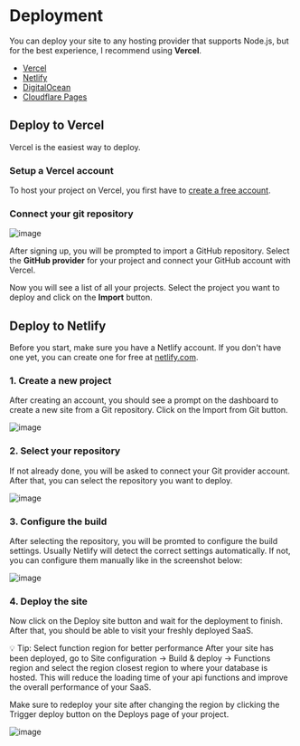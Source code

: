 # Deployment

You can deploy your site to any hosting provider that supports Node.js, but for the best experience, I recommend using **Vercel**.

- [Vercel](https://vercel.com/home)
- [Netlify](https://www.netlify.com/)
- [DigitalOcean](https://www.digitalocean.com/pricing/app-platform)
- [Cloudflare Pages](https://pages.cloudflare.com/)

## Deploy to Vercel 

Vercel is the easiest way to deploy.

### Setup a Vercel account

To host your project on Vercel, you first have to [create a free account](https://vercel.com/signup).

### Connect your git repository

![image](https://github.com/astrowp/docs/assets/170225022/01e00e82-2dcc-4d90-89a9-f35c4d577368)

After signing up, you will be prompted to import a GitHub repository. Select the **GitHub provider** for your project and connect your GitHub account with Vercel.

Now you will see a list of all your projects. Select the project you want to deploy and click on the **Import** button.

## Deploy to Netlify

Before you start, make sure you have a Netlify account. If you don't have one yet, you can create one for free at [netlify.com](https://netlify.com/).

### 1. Create a new project
   
After creating an account, you should see a prompt on the dashboard to create a new site from a Git repository. Click on the Import from Git button.

![image](https://github.com/astrowp/docs/assets/170225022/4229c64c-e29d-4bc5-9ac3-d2448de27efc)

### 2. Select your repository

If not already done, you will be asked to connect your Git provider account. After that, you can select the repository you want to deploy.

![image](https://github.com/astrowp/docs/assets/170225022/728f6825-7ec0-4238-a61e-37f15aefc5fc)

### 3. Configure the build

After selecting the repository, you will be promted to configure the build settings. Usually Netlify will detect the correct settings automatically. If not, you can configure them manually like in the screenshot below:

![image](https://github.com/astrowp/docs/assets/170225022/80c76c30-fabb-4467-a940-0186f3a2a589)

### 4. Deploy the site

Now click on the Deploy site button and wait for the deployment to finish. After that, you should be able to visit your freshly deployed SaaS.

💡 Tip: Select function region for better performance
After your site has been deployed, go to Site configuration -> Build & deploy -> Functions region and select the region closest region to where your database is hosted. This will reduce the loading time of your api functions and improve the overall performance of your SaaS.

Make sure to redeploy your site after changing the region by clicking the Trigger deploy button on the Deploys page of your project.

![image](https://github.com/astrowp/docs/assets/170225022/bc9fcb39-1f4c-41a7-acc9-9014aa9c5633)
